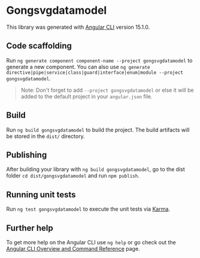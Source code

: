 # Gongsvgdatamodel

This library was generated with [Angular CLI](https://github.com/angular/angular-cli) version 15.1.0.

## Code scaffolding

Run `ng generate component component-name --project gongsvgdatamodel` to generate a new component. You can also use `ng generate directive|pipe|service|class|guard|interface|enum|module --project gongsvgdatamodel`.
> Note: Don't forget to add `--project gongsvgdatamodel` or else it will be added to the default project in your `angular.json` file. 

## Build

Run `ng build gongsvgdatamodel` to build the project. The build artifacts will be stored in the `dist/` directory.

## Publishing

After building your library with `ng build gongsvgdatamodel`, go to the dist folder `cd dist/gongsvgdatamodel` and run `npm publish`.

## Running unit tests

Run `ng test gongsvgdatamodel` to execute the unit tests via [Karma](https://karma-runner.github.io).

## Further help

To get more help on the Angular CLI use `ng help` or go check out the [Angular CLI Overview and Command Reference](https://angular.io/cli) page.
